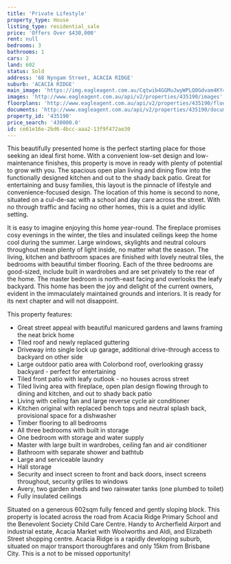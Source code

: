 ```yaml
---
title: 'Private Lifestyle'
property_type: House
listing_type: residential_sale
price: 'Offers Over $430,000'
rent: null
bedrooms: 3
bathrooms: 1
cars: 2
land: 602
status: Sold
address: '68 Nyngam Street, ACACIA RIDGE'
suburb: 'ACACIA RIDGE'
main_image: 'https://img.eagleagent.com.au/Cqtwib4GGMuJwyWPLQ0Gdvam4KY=/1280x854/smart/https://s3-us-west-2.amazonaws.com/eagleagent-orig/images/6821530/126474978-image-M.jpg'
images: 'http://www.eagleagent.com.au/api/v2/properties/435190/images'
floorplans: 'http://www.eagleagent.com.au/api/v2/properties/435190/floorplans'
documents: 'http://www.eagleagent.com.au/api/v2/properties/435190/documents'
property_id: '435190'
price_search: '430000.0'
id: ce61e16e-2bd6-4bcc-aaa2-13f9f472ae30
---
```

This beautifully presented home is the perfect starting place for those seeking an ideal first home. With a convenient low-set design and low-maintenance finishes, this property is move in ready with plenty of potential to grow with you. The spacious open plan living and dining flow into the functionally designed kitchen and out to the shady back patio. Great for entertaining and busy families, this layout is the pinnacle of lifestyle and convenience-focused design. The location of this home is second to none, situated on a cul-de-sac with a school and day care across the street. With no through traffic and facing no other homes, this is a quiet and idyllic setting.

It is easy to imagine enjoying this home year-round. The fireplace promises cosy evenings in the winter, the tiles and insulated ceilings keep the home cool during the summer. Large windows, skylights and neutral colours throughout mean plenty of light inside, no matter what the season. The living, kitchen and bathroom spaces are finished with lovely neutral tiles, the bedrooms with beautiful timber flooring. Each of the three bedrooms are good-sized, include built in wardrobes and are set privately to the rear of the home. The master bedroom is north-east facing and overlooks the leafy backyard. This home has been the joy and delight of the current owners, evident in the immaculately maintained grounds and interiors. It is ready for its next chapter and will not disappoint.

This property features:

*  Great street appeal with beautiful manicured gardens and lawns framing the neat brick home
*  Tiled roof and newly replaced guttering
*  Driveway into single lock up garage, additional drive-through access to backyard on other side
*  Large outdoor patio area with Colorbond roof, overlooking grassy backyard - perfect for entertaining
*  Tiled front patio with leafy outlook - no houses across street
*  Tiled living area with fireplace, open plan design flowing through to dining and kitchen, and out to shady back patio
*  Living with ceiling fan and large reverse cycle air conditioner
*  Kitchen original with replaced bench tops and neutral splash back, provisional space for a dishwasher
*  Timber flooring to all bedrooms
*  All three bedrooms with built in storage
*  One bedroom with storage and water supply
*  Master with large built in wardrobes, ceiling fan and air conditioner
*  Bathroom with separate shower and bathtub
*  Large and serviceable laundry
*  Hall storage
*  Security and insect screen to front and back doors, insect screens throughout, security grilles to windows
*  Avery, two garden sheds and two rainwater tanks (one plumbed to toilet)
*  Fully insulated ceilings

Situated on a generous 602sqm fully fenced and gently sloping block. This property is located across the road from Acacia Ridge Primary School and the Benevolent Society Child Care Centre. Handy to Archerfield Airport and industrial estate, Acacia Market with Woolworths and Aldi, and Elizabeth Street shopping centre. Acacia Ridge is a rapidly developing suburb, situated on major transport thoroughfares and only 15km from Brisbane City. This is a not to be missed opportunity!